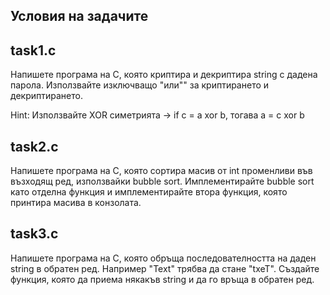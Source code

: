 
## Условия на задачите

## task1.c 

Напишете програма на C, която криптира и декриптира string с дадена парола. Използвайте изключващо "или"" за криптирането и декриптирането.

Hint: Използвайте XOR симетрията -> if c = a xor b, тогава a = c xor b

## task2.c 

Напишете програма на C, която сортира масив от int променливи във възходящ ред, използвайки bubble sort. Имплементирайте bubble sort като отделна функция
и имплементирайте втора функция, която принтира масива в конзолата.

## task3.c

Напишете програма на C, която обръща последователността на даден string в обратен ред. Например "Text" трябва да стане "txeT". Създайте функция, която да приема
някакъв string и да го връща в обратен ред.
